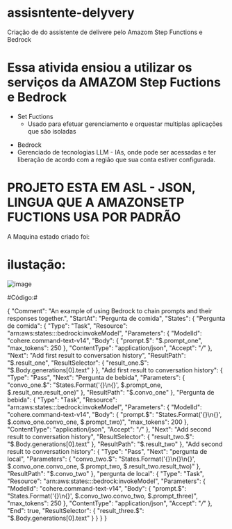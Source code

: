 # assisntente-delyvery
Criação de do assistente de delivere pelo Amazom Step Functions e Bedrock

# Essa ativida ensiou a utilizar os serviços da AMAZOM Step Fuctions e Bedrock
- Set Fuctions
  * Usado para efetuar gerenciamento e orquestar multiplas aplicações que são isoladas
 
*  Bedrock
  * Gerenciado de tecnologias LLM - IAs, onde pode ser acessadas e ter liberação de acordo com a região que sua conta estiver configurada.

# PROJETO ESTA EM ASL - JSON, LINGUA QUE A AMAZONSETP FUCTIONS USA POR PADRÃO
A Maquina estado criado foi:

# ilustação:
![image](https://github.com/user-attachments/assets/c60a337c-1a00-4a77-bb9b-13f1a9622bd3)


#Código:#

{
  "Comment": "An example of using Bedrock to chain prompts and their responses together.",
  "StartAt": "Pergunta de comida",
  "States": {
    "Pergunta de comida": {
      "Type": "Task",
      "Resource": "arn:aws:states:::bedrock:invokeModel",
      "Parameters": {
        "ModelId": "cohere.command-text-v14",
        "Body": {
          "prompt.$": "$.prompt_one",
          "max_tokens": 250
        },
        "ContentType": "application/json",
        "Accept": "*/*"
      },
      "Next": "Add first result to conversation history",
      "ResultPath": "$.result_one",
      "ResultSelector": {
        "result_one.$": "$.Body.generations[0].text"
      }
    },
    "Add first result to conversation history": {
      "Type": "Pass",
      "Next": "Pergunta de bebida",
      "Parameters": {
        "convo_one.$": "States.Format('{}\n{}', $.prompt_one, $.result_one.result_one)"
      },
      "ResultPath": "$.convo_one"
    },
    "Pergunta de bebida": {
      "Type": "Task",
      "Resource": "arn:aws:states:::bedrock:invokeModel",
      "Parameters": {
        "ModelId": "cohere.command-text-v14",
        "Body": {
          "prompt.$": "States.Format('{}\n{}', $.convo_one.convo_one, $.prompt_two)",
          "max_tokens": 200
        },
        "ContentType": "application/json",
        "Accept": "*/*"
      },
      "Next": "Add second result to conversation history",
      "ResultSelector": {
        "result_two.$": "$.Body.generations[0].text"
      },
      "ResultPath": "$.result_two"
    },
    "Add second result to conversation history": {
      "Type": "Pass",
      "Next": "pergunta de local",
      "Parameters": {
        "convo_two.$": "States.Format('{}\n{}\n{}', $.convo_one.convo_one, $.prompt_two, $.result_two.result_two)"
      },
      "ResultPath": "$.convo_two"
    },
    "pergunta de local": {
      "Type": "Task",
      "Resource": "arn:aws:states:::bedrock:invokeModel",
      "Parameters": {
        "ModelId": "cohere.command-text-v14",
        "Body": {
          "prompt.$": "States.Format('{}\n{}', $.convo_two.convo_two, $.prompt_three)",
          "max_tokens": 250
        },
        "ContentType": "application/json",
        "Accept": "*/*"
      },
      "End": true,
      "ResultSelector": {
        "result_three.$": "$.Body.generations[0].text"
      }
    }
  }
}
